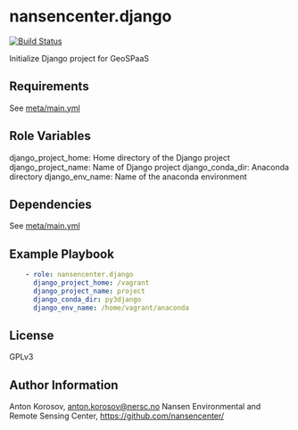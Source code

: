 nansencenter.django
=========

[![Build Status](https://travis-ci.org/nansencenter/ansible-role-django.svg?branch=master)](https://travis-ci.org/nansencenter/ansible-role-django)

Initialize Django project for GeoSPaaS

Requirements
------------
See [meta/main.yml](meta/main.yml)

Role Variables
--------------

django_project_home: Home directory of the Django project
django_project_name: Name of Django project
django_conda_dir: Anaconda directory
django_env_name: Name of the anaconda environment


Dependencies
------------

See [meta/main.yml](meta/main.yml)


Example Playbook
----------------

```yml
    - role: nansencenter.django
      django_project_home: /vagrant
      django_project_name: project
      django_conda_dir: py3django
      django_env_name: /home/vagrant/anaconda
```

License
-------

GPLv3

Author Information
------------------

Anton Korosov, anton.korosov@nersc.no
Nansen Environmental and Remote Sensing Center, https://github.com/nansencenter/
